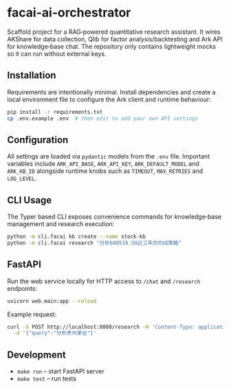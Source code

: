 # facai-ai-orchestrator

Scaffold project for a RAG‑powered quantitative research assistant.  It wires
AKShare for data collection, Qlib for factor analysis/backtesting and Ark API
for knowledge‑base chat.  The repository only contains lightweight mocks so it
can run without external keys.

## Installation

Requirements are intentionally minimal.  Install dependencies and create a
local environment file to configure the Ark client and runtime behaviour:

```bash
pip install -r requirements.txt
cp .env.example .env  # then edit to add your own API settings
```

## Configuration

All settings are loaded via `pydantic` models from the `.env` file.  Important
variables include `ARK_API_BASE`, `ARK_API_KEY`, `ARK_DEFAULT_MODEL` and
`ARK_KB_ID` alongside runtime knobs such as `TIMEOUT`, `MAX_RETRIES` and
`LOG_LEVEL`.

## CLI Usage

The Typer based CLI exposes convenience commands for knowledge‑base management
and research execution:

```bash
python -m cli.facai kb create --name stock-kb
python -m cli.facai research "分析600519.SH近三年的均线策略"
```

## FastAPI

Run the web service locally for HTTP access to `/chat` and `/research`
endpoints:

```bash
uvicorn web.main:app --reload
```

Example request:

```bash
curl -X POST http://localhost:8000/research -H 'Content-Type: application/json' \
  -d '{"query":"分析贵州茅台"}'
```

## Development

- `make run` – start FastAPI server
- `make test` – run tests
